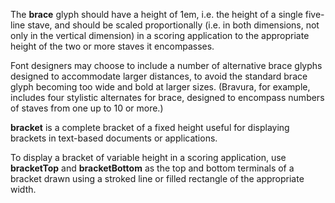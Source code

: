 The **brace** glyph should have a height of 1em, i.e. the height of a single
five-line stave, and should be scaled proportionally (i.e. in both
dimensions, not only in the vertical dimension) in a scoring application
to the appropriate height of the two or more staves it encompasses.

Font designers may choose to include a number of alternative brace
glyphs designed to accommodate larger distances, to avoid the standard
brace glyph becoming too wide and bold at larger sizes. (Bravura, for
example, includes four stylistic alternates for brace, designed to
encompass numbers of staves from one up to 10 or more.)

**bracket** is a complete bracket of a fixed height useful for displaying
brackets in text-based documents or applications.

To display a bracket of variable height in a scoring application, use
**bracketTop** and **bracketBottom** as the top and bottom terminals of a
bracket drawn using a stroked line or filled rectangle of the
appropriate width.
